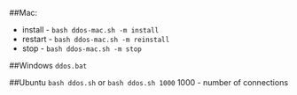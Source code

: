 ##Mac:
* install - `bash ddos-mac.sh -m install`
* restart - `bash ddos-mac.sh -m reinstall`
* stop - `bash ddos-mac.sh -m stop`

##Windows
`ddos.bat`

##Ubuntu
`bash ddos.sh` or `bash ddos.sh 1000`
1000 - number of connections
